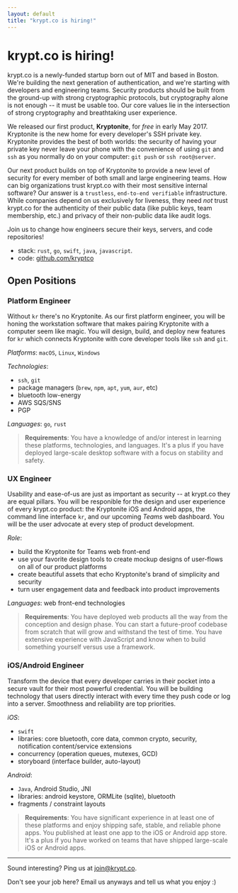```yaml
---
layout: default
title: "krypt.co is hiring!"
---
```

# krypt.co is hiring!
krypt.co is a newly-funded startup born out of MIT and based in Boston. We're building the next generation of authentication, and we're starting with developers and engineering teams.
Security products should be built from the ground-up with strong cryptographic protocols, but cryptography alone is not enough -- it must be usable too. 
Our core values lie in the intersection of strong cryptography and breathtaking user experience. 

We released our first product, **Kryptonite**, for *free* in early May 2017. Kryptonite is the new home for every developer's SSH private key. Kryptonite provides the best of both worlds: the security of having your private key never leave your phone with the convenience of using `git` and `ssh` as you normally do on your computer: `git push` or `ssh root@server`.

Our next product builds on top of Kryptonite to provide a new level of security for every member of both small and large engineering teams.
How can big organizations trust krypt.co with their most sensitive internal software? Our answer is a `trustless`, `end-to-end verifiable` infrastructure. While companies depend on us exclusively for liveness, they need *not* trust krypt.co for the authenticity of their public data (like public keys, team membership, etc.) and privacy of their non-public data like audit logs.

Join us to change how engineers secure their keys, servers, and code repositories!

- stack: `rust`, `go`, `swift`, `java`, `javascript`.
- code: [github.com/kryptco](https://github.com/kryptco)

## Open Positions

### Platform Engineer
Without `kr` there's no Kryptonite. As our first platform engineer, you will be honing the workstation software that makes pairing Kryptonite with a computer seem like magic.
You will design, build, and deploy new features for `kr` which connects Kryptonite with core developer tools like `ssh` and `git`. 

*Platforms*: `macOS`, `Linux`, `Windows`

*Technologies*:
- `ssh`, `git`
- package managers (`brew`, `npm`, `apt`, `yum`, `aur`, etc)
- bluetooth low-energy
- AWS SQS/SNS
- PGP

*Languages*: `go`, `rust`

> **Requirements**: You have a knowledge of and/or interest in learning these platforms, technologies, and languages. It's a plus if you have deployed large-scale desktop software with a focus on stability and safety.

### UX Engineer 
Usability and ease-of-us are just as important as security -- at krypt.co they are equal pillars. You will be responible for the design and user experience of every krypt.co product: the Kryptonite iOS and Android apps, the command line interface `kr`, and our upcoming *Teams* web dashboard. You will be the user advocate at every step of product development.

*Role*:
- build the Kryptonite for Teams web front-end
- use your favorite design tools to create mockup designs of user-flows on all of our product platforms
- create beautiful assets that echo Kryptonite's brand of simplicity and security
- turn user engagement data and feedback into product improvements

*Languages*: web front-end technologies

> **Requirements**: You have deployed web products all the way from the conception and design phase. You can start a future-proof codebase from scratch that will grow and withstand the test of time. You have extensive experience with JavaScript and know when to build something yourself versus use a framework.

### iOS/Android Engineer
Transform the device that every developer carries in their pocket into a secure vault for their most powerful credential. You will be building technology that users directly interact with every time they push code or log into a server. Smoothness and reliability are top priorities.

*iOS*:
- `swift` 
- libraries: core bluetooth, core data, common crypto, security, notification content/service extensions
- concurrency (operation queues, mutexes, GCD)
- storyboard (interface builder, auto-layout)

*Android*:
- `Java`, Android Studio, JNI
- libraries: android keystore, ORMLite (sqlite), bluetooth
- fragments / constraint layouts

> **Requirements**: You have significant experience in at least one of these platforms and enjoy shipping safe, stable, and reliable phone apps. You published at least one app to the iOS or Android app store. It's a plus if you have worked on teams that have shipped large-scale iOS or Android apps.

------
Sound interesting? Ping us at <a href="mailto:join@krypt.co">join@krypt.co</a>.

Don't see your job here? Email us anyways and tell us what you enjoy :)